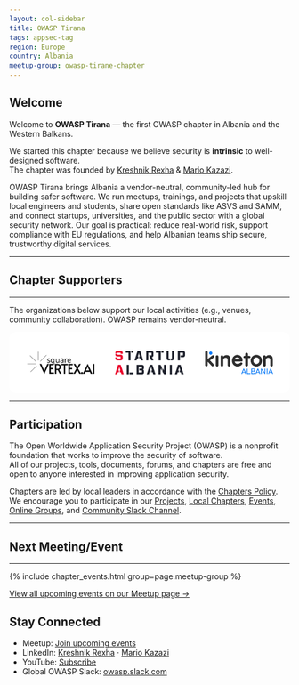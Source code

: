 ```yaml
---
layout: col-sidebar
title: OWASP Tirana
tags: appsec-tag
region: Europe
country: Albania
meetup-group: owasp-tirane-chapter
---
```


## Welcome
Welcome to **OWASP Tirana** — the first OWASP chapter in Albania and the Western Balkans.

We started this chapter because we believe security is **intrinsic** to well-designed software.  
The chapter was founded by
<a href="https://www.linkedin.com/in/kreshnikrexha" target="_blank" rel="noopener">Kreshnik Rexha</a> &
<a href="https://www.linkedin.com/in/mariokazazi" target="_blank" rel="noopener">Mario Kazazi</a>.

OWASP Tirana brings Albania a vendor-neutral, community-led hub for building safer software. We run meetups, trainings, and projects that upskill local engineers and students, share open standards like ASVS and SAMM, and connect startups, universities, and the public sector with a global security network. Our goal is practical: reduce real-world risk, support compliance with EU regulations, and help Albanian teams ship secure, trustworthy digital services.

---------------------

## Chapter Supporters
----------------
<p>The organizations below support our local activities (e.g., venues, community collaboration). OWASP remains vendor-neutral.</p>

<!-- White background, centered logos, no zebra striping -->
<div style="background:#fff;border-radius:12px;padding:8px 12px;">
  <table role="presentation" cellpadding="12" cellspacing="0" style="width:100%;background:#fff;border-collapse:separate;border-spacing:0;">
    <tr style="background:#fff;">
      <td style="background:#fff;border:none;vertical-align:middle;text-align:center;padding:12px 18px;">
        <a href="https://www.squarevertex.ai">
          <img src="assets/images/squarevertex.png" alt="SquareVertex" style="max-height:72px;display:block;background:transparent;">
        </a>
      </td>
      <td style="background:#fff;border:none;vertical-align:middle;text-align:center;padding:12px 18px;">
        <a href="https://startupalbania.org">
          <img src="assets/images/SA.png" alt="StartUp Albania" style="max-height:72px;display:block;background:transparent;">
        </a>
      </td>
      <td style="background:#fff;border:none;vertical-align:middle;text-align:center;padding:12px 18px;">
        <a href="https://www.kineton.al">
          <img src="assets/images/kinenton.png" alt="Kineton Albania" style="max-height:72px;display:block;background:transparent;">
        </a>
      </td>
    </tr>
  </table>
</div>

---------------------

## Participation
The Open Worldwide Application Security Project (OWASP) is a nonprofit foundation that works to improve the security of software.  
All of our projects, tools, documents, forums, and chapters are free and open to anyone interested in improving application security.

Chapters are led by local leaders in accordance with the <a href="/www-policy/operational/chapters">Chapters Policy</a>.  
We encourage you to participate in our <a href="/projects/">Projects</a>, <a href="/chapters/">Local Chapters</a>, <a href="/events/">Events</a>,
<a href="https://groups.google.com/a/owasp.com/" target="_blank" rel="noopener">Online Groups</a>,
and <a href="https://owasp.slack.com/" target="_blank" rel="noopener">Community Slack Channel</a>.

---------------------

## Next Meeting/Event
---------------------
{% include chapter_events.html group=page.meetup-group %}

<p>
  <a href="https://www.meetup.com/owasp-tirane-chapter/events/310936465/?eventOrigin=group_events_list" target="_blank" rel="noopener">   
    View all upcoming events on our Meetup page →
  </a>
</p>

## Stay Connected
- Meetup: <a href="https://www.meetup.com/owasp-tirane-chapter/events/" target="_blank" rel="noopener">Join upcoming events</a>  
- LinkedIn: <a href="https://www.linkedin.com/in/kreshnikrexha" target="_blank" rel="noopener">Kreshnik Rexha</a> · <a href="https://www.linkedin.com/in/mariokazazi" target="_blank" rel="noopener">Mario Kazazi</a>
- YouTube: <a href="https://www.youtube.com/@OWASPTirana" target="_blank" rel="noopener">Subscribe</a>  
- Global OWASP Slack: <a href="https://owasp.slack.com/" target="_blank" rel="noopener">owasp.slack.com</a>
